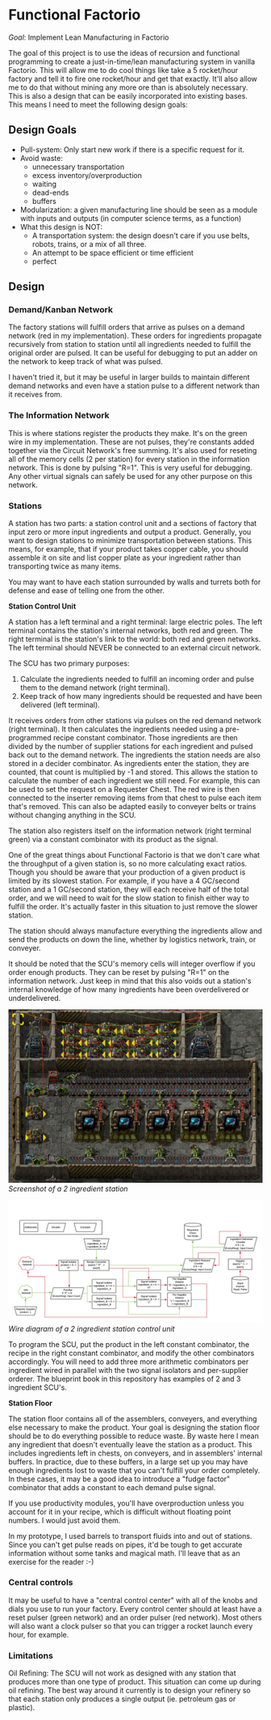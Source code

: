 # Functional Factorio

*Goal*: Implement Lean Manufacturing in Factorio

The goal of this project is to use the ideas of recursion and functional programming to create a just-in-time/lean manufacturing system in vanilla Factorio.  This will allow me to do cool things like take a 5 rocket/hour factory and tell it to fire one rocket/hour and get that exactly.  It'll also allow me to do that without mining any more ore than is absolutely necessary. This is also a design that can be easily incorporated into existing bases.  This means I need to meet the following design goals:

## Design Goals
* Pull-system: Only start new work if there is a specific request for it.
* Avoid waste:
  * unnecessary transportation
  * excess inventory/overproduction
  * waiting
  * dead-ends
  * buffers
* Modularization: a given manufacturing line should be seen as a module with inputs and outputs (in computer science terms, as a function)
* What this design is NOT:
  * A transportation system: the design doesn't care if you use belts, robots, trains, or a mix of all three.
  * An attempt to be space efficient or time efficient
  * perfect

## Design
### Demand/Kanban Network
The factory stations will fulfill orders that arrive as pulses on a demand network (red in my implementation).  These orders for ingredients propagate recursively from station to station until all ingredients needed to fulfill the original order are pulsed.  It can be useful for debugging to put an adder on the network to keep track of what was pulsed.

I haven't tried it, but it may be useful in larger builds to maintain different demand networks and even have a station pulse to a different network than it receives from.

### The Information Network
This is where stations register the products they make.  It's on the green wire in my implementation.  These are not pulses, they're constants added together via the Circuit Network's free summing.  It's also used for reseting all of the memory cells (2 per station) for every station in the information network.  This is done by pulsing "R=1".  This is very useful for debugging.  Any other virtual signals can safely be used for any other purpose on this network.

### Stations
A station has two parts: a station control unit and a sections of factory that input zero or more input ingredients and output a product.  Generally, you want to design stations to minimize transportation between stations.  This means, for example, that if your product takes copper cable, you should assemble it on site and list copper plate as your ingredient rather than transporting twice as many items.

You may want to have each station surrounded by walls and turrets both for defense and ease of telling one from the other.


**Station Control Unit**

A station has a left terminal and a right terminal: large electric poles.  The left terminal contains the station's internal networks, both red and green.  The right terminal is the station's link to the world:  both red and green networks.  The left terminal should NEVER be connected to an external circuit network.

The SCU has two primary purposes:  
1. Calculate the ingredients needed to fulfill an incoming order and pulse them to the demand network (right terminal).
1. Keep track of how many ingredients should be requested and have been delivered (left terminal).

It receives orders from other stations via pulses on the red demand network (right terminal).  It then calculates the ingredients needed using a pre-programmed recipe constant combinator.  Those ingredients are then divided by the number of supplier stations for each ingredient and pulsed back out to the demand network.  The ingredients the station needs are also stored in a decider combinator.  As ingredients enter the station, they are counted, that count is multiplied by -1 and stored.  This allows the station to calculate the number of each ingredient we still need.  For example, this can be used to set the request on a Requester Chest.  The red wire is then connected to the inserter removing items from that chest to pulse each item that's removed.  This can also be adapted easily to conveyer belts or trains without changing anything in the SCU.

The station also registers itself on the information network (right terminal green) via a constant combinator with its product as the signal.

One of the great things about Functional Factorio is that we don't care what the throughput of a given station is, so no more calculating exact ratios.  Though you should be aware that your production of a given product is limited by its slowest station.  For example, if you have a 4 GC/second station and a 1 GC/second station, they will each receive half of the total order, and we will need to wait for the slow station to finish either way to fulfill the order.  It's actually faster in this situation to just remove the slower station.

The station should always manufacture everything the ingredients allow and send the products on down the line, whether by logistics network, train, or conveyer.

It should be noted that the SCU's memory cells will integer overflow if you order enough products.  They can be reset by pulsing "R=1" on the information network.  Just keep in mind that this also voids out a station's internal knowledge of how many ingredients have been overdelivered or underdelivered.

![2 ingredient station screenshot][2-screenshot]
*Screenshot of a 2 ingredient station*

![2 ingredient station wire diagram][2-wire]
*Wire diagram of a 2 ingredient station control unit*

To program the SCU, put the product in the left constant combinator, the recipe in the right constant combinator, and modify the other combinators accordingly.  You will need to add three more arithmetic combinators per ingredient wired in parallel with the two signal isolators and per-supplier orderer.  The blueprint book in this repository has examples of 2 and 3 ingredient SCU's.

**Station Floor**

The station floor contains all of the assemblers, conveyers, and everything else necessary to make the product.  Your goal is designing the station floor should be to do everything possible to reduce waste.  By waste here I mean any ingredient that doesn't eventually leave the station as a product.  This includes ingredients left in chests, on conveyers, and in assemblers' internal buffers. In practice, due to these buffers, in a large set up you may have enough ingredients lost to waste that you can't fulfill your order completely.  In these cases, it may be a good idea to introduce a "fudge factor" combinator that adds a constant to each demand pulse signal.

If you use productivity modules, you'll have overproduction unless you account for it in your recipe, which is difficult without floating point numbers.  I would just avoid them.

In my prototype, I used barrels to transport fluids into and out of stations.  Since you can't get pulse reads on pipes, it'd be tough to get accurate information without some tanks and magical math.  I'll leave that as an exercise for the reader :-)

### Central controls
It may be useful to have a "central control center" with all of the knobs and dials you use to run your factory.  Every control center should at least have a reset pulser (green network) and an order pulser (red network).  Most others will also want a clock pulser so that you can trigger a rocket launch every hour, for example.

### Limitations
Oil Refining: The SCU will not work as designed with any station that produces more than one type of product.  This situation can come up during oil refining.  The best way around it currently is to design your refinery so that each station only produces a single output (ie. petroleum gas or plastic).

[2-screenshot]: https://github.com/garrettngarcia/functional-factorio/raw/master/2_ingredient_station.png "2 ingredient station screenshot"
[2-wire]: https://github.com/garrettngarcia/functional-factorio/raw/master/2_ingredient_station_design.png "2 ingredient station wire diagram"
